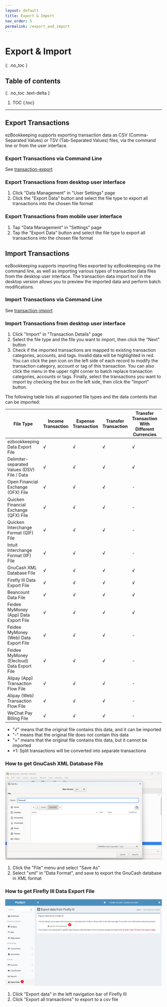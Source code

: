 ```yaml
---
layout: default
title: Export & Import
nav_order: 5
permalink: /export_and_import
---
```


# Export & Import
{: .no_toc }

## Table of contents
{: .no_toc .text-delta }

1. TOC
{:toc}

---

## Export Transactions

ezBookkeeping supports exporting transaction data as CSV (Comma-Separated Values) or TSV (Tab-Separated Values) files, via the command line or from the user interface.

### Export Transactions via Command Line

See [transaction-export](/command_line#userdata)

### Export Transactions from desktop user interface

1. Click "Data Management" in "User Settings" page
2. Click the "Export Data" button and select the file type to export all transactions into the chosen file format

### Export Transactions from mobile user interface

1. Tap "Data Management" in "Settings" page
2. Tap the "Export Data" button and select the file type to export all transactions into the chosen file format

## Import Transactions

ezBookkeeping supports importing files exported by ezBookkeeping via the command line, as well as importing various types of transaction data files from the desktop user interface. The transaction data import tool in the desktop version allows you to preview the imported data and perform batch modifications.

### Import Transactions via Command Line

See [transaction-import](/command_line#userdata)

### Import Transactions from desktop user interface

1. Click "Import" in "Transaction Details" page
2. Select the file type and the file you want to import, then click the "Next" button
3. Check if the imported transactions are mapped to existing transaction categories, accounts, and tags. Invalid data will be highlighted in red. You can click the pen icon on the left side of each record to modify the transaction category, account or tag of this transaction. You can also click the menu in the upper right corner to batch replace transaction categories, accounts or tags. Finally, select the transactions you want to import by checking the box on the left side, then click the "Import" button.

The following table lists all supported file types and the data contents that can be imported:

| File Type | Income Transaction | Expense Transaction | Transfer Transaction | Transfer Transaction With Different Currencies | Split Transaction | Category Name | Account Name | Tag Names | Timezone | Geographic Location | Description |
| --- | --- | --- | --- | --- | --- | --- | --- | --- | --- | --- | --- |
| ezbookkeeping Data Export File | √ | √ | √ | √ | - | √ | √ | √ | √ | √ | √ |
| Delimiter-separated Values (DSV) File / Data | √ | √ | √ | √ | - | √ | √ | √ | √ | √ | √ |
| Open Financial Exchange (OFX) File | √ | √ | √ | - | - | - | - | - | √ | - | √ |
| Quicken Financial Exchange (QFX) File | √ | √ | √ | - | - | - | - | - | √ | - | √ |
| Quicken Interchange Format (QIF) File | √ | √ | √ | - | × | √ | √ | - | - | - | √ |
| Intuit Interchange Format (IIF) File | √ | √ | √ | - | √ (*1) | √ | √ | - | - | - | √ |
| GnuCash XML Database File | √ | √ | √ | √ | × | √ | √ | - | √ | - | √ |
| Firefly III Data Export File | √ | √ | √ | √ | - | √ | √ | √ | √ | - | √ |
| Beancount Data File | √ | √ | √ | √ | × | √ | √ | √ | - | - | √ |
| Feidee MyMoney (App) Data Export File | √ | √ | √ | √ | - | √ | √ | - | - | - | √ |
| Feidee MyMoney (Web) Data Export File | √ | √ | √ | - | - | √ | √ | - | - | - | √ |
| Feidee MyMoney (Elecloud) Data Export File | √ | √ | √ | - | - | √ | √ | - | - | - | √ |
| Alipay (App) Transaction Flow File | √ | √ | √ | - | - | √ | √ | - | - | - | √ |
| Alipay (Web) Transaction Flow File | √ | √ | √ | - | - | - | √ | - | - | - | √ |
| WeChat Pay Billing File | √ | √ | √ | - | - | √ | √ | - | - | - | √ |

* "√" means that the original file contains this data, and it can be imported
* "-" means that the original file does not contain this data
* "×" means that the original file contains this data, but it cannot be imported
* \*1: Split transactions will be converted into separate transactions

### How to get GnuCash XML Database File

[![](images/how_to_export_gnucash.png)](images/how_to_export_gnucash.png)

1. Click the "File" menu and select "Save As"
2. Select "xml" in "Data Format", and save to export the GnuCash database in XML format

### How to get Firefly III Data Export File

[![](images/how_to_export_firefly_iii.png)](images/how_to_export_firefly_iii.png)

1. Click "Export data" in the left navigation bar of Firefly III
2. Click "Export all transactions" to export to a csv file
